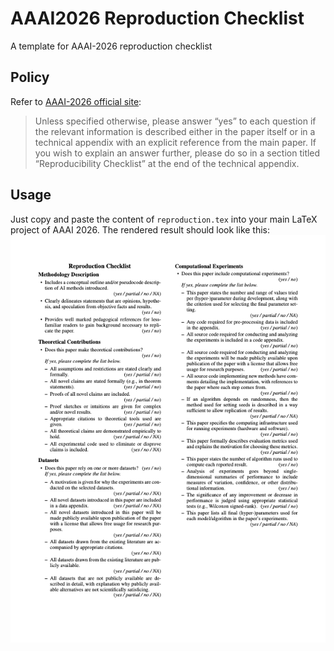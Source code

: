 # AAAI2026 Reproduction Checklist
A template for AAAI-2026 reproduction checklist

## Policy

Refer to [AAAI-2026 official site](https://aaai.org/conference/aaai/aaai-23/reproducibility-checklist/):

> Unless specified otherwise, please answer “yes” to each question if the relevant information is described either in the paper itself or in a technical appendix with an explicit reference from the main paper. If you wish to explain an answer further, please do so in a section titled “Reproducibility Checklist” at the end of the technical appendix.

## Usage

Just copy and paste the content of `reproduction.tex` into your main LaTeX project of AAAI 2026. The rendered result should look like this:
![Output Preview](template.png)
